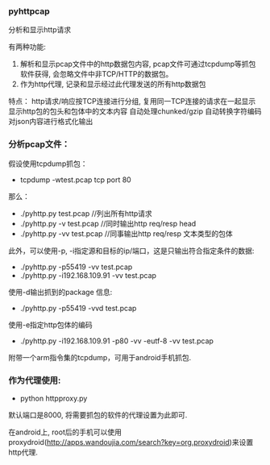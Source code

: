 ### pyhttpcap

分析和显示http请求

有两种功能:
1. 解析和显示pcap文件中的http数据包内容, pcap文件可通过tcpdump等抓包软件获得, 会忽略文件中非TCP/HTTP的数据包。
2. 作为http代理, 记录和显示经过此代理发送的所有http数据包

特点：
http请求/响应按TCP连接进行分组, 复用同一TCP连接的请求在一起显示
显示http包的包头和包体中的文本内容
自动处理chunked/gzip
自动转换字符编码
对json内容进行格式化输出

### 分析pcap文件：

假设使用tcpdump抓包：
+ tcpdump -wtest.pcap tcp port 80

那么：
+ ./pyhttp.py test.pcap    //列出所有http请求
+ ./pyhttp.py -v test.pcap    //同时输出http req/resp head
+ ./pyhttp.py -vv test.pcap   //同事输出http req/resp 文本类型的包体

此外，可以使用-p, -i指定源和目标的ip/端口，这是只输出符合指定条件的数据:
+ ./pyhttp.py -p55419 -vv test.pcap
+ ./pyhttp.py -i192.168.109.91 -vv test.pcap

使用-d输出抓到的package 信息:
+ ./pyhttp.py -p55419 -vvd test.pcap

使用-e指定http包体的编码
+ ./pyhttp.py -i192.168.109.91 -p80 -vv -eutf-8 -vv test.pcap

附带一个arm指令集的tcpdump，可用于android手机抓包.

### 作为代理使用:

+ python httpproxy.py

默认端口是8000, 将需要抓包的软件的代理设置为此即可.

在android上, root后的手机可以使用proxydroid(http://apps.wandoujia.com/search?key=org.proxydroid)来设置http代理.